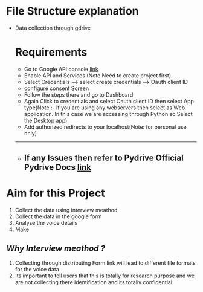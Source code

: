 # File Structure explanation


* Data collection through gdrive
   # Requirements
  * Go to Google API console [link](https://console.cloud.google.com/getting-started)
  * Enable API and Services (Note Need to create project first)
  * Select Credentials --> select create credentials --> Oauth client ID 
  * configure consent Screen
  * Follow the steps there and go to Dashboard
  * Again Click to credentials and select Oauth client ID then select App type(Note :- If you are using any webservers then select as Web application. In this case we are accessing through Python so Select the Desktop app).
  * Add authorized redirects to  your localhost(Note: for personal use only)
   ___
  * ## If any Issues then refer to Pydrive Official Pydrive Docs [link](https://pythonhosted.org/PyDrive/quickstart.html)

# Aim for this Project

1) Collect the data using interview meathod
2) Collect the data in the google form
3) Analyse the voice details
4) Make 

## _Why Interview meathod ?_
1) Collecting through distributing Form link will lead to different file formats for the voice data
2) Its important to tell users that this is totally for research purpose and we are not collecting there identification and its totally confidential
